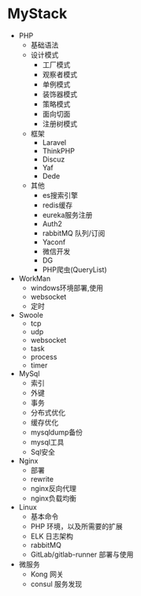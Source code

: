 # MyStack

* PHP  
    * 基础语法
    * 设计模式
        * 工厂模式
        * 观察者模式
        * 单例模式
        * 装饰器模式
        * 策略模式
        * 面向切面
        * 注册树模式
    * 框架
        * Laravel
        * ThinkPHP
        * Discuz
        * Yaf
        * Dede
    * 其他
        * es搜索引擎
        * redis缓存
        * eureka服务注册
        * Auth2
        * rabbitMQ 队列/订阅
        * Yaconf
        * 微信开发
        * DG
        * PHP爬虫(QueryList)
* WorkMan 
   * windows环境部署,使用
   * websocket
   * 定时   
* Swoole
    * tcp  
    * udp
    * websocket
    * task
    * process
    * timer
* MySql
    * 索引
    * 外键
    * 事务
    * 分布式优化
    * 缓存优化
    * mysqldump备份
    * mysql工具
    * Sql安全
* Nginx
    * 部署
    * rewrite
    * nginx反向代理
    * nginx负载均衡
* Linux
    * 基本命令
    * PHP 环境，以及所需要的扩展
    * ELK 日志架构
    * rabbitMQ
    * GitLab/gitlab-runner 部署与使用
* 微服务
    * Kong 网关
    * consul 服务发现
    
